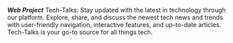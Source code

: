 ***Web Project***
Tech-Talks: Stay updated with the latest in technology through our platform. Explore, share, and discuss the newest tech news and trends with user-friendly navigation, interactive features, and up-to-date articles. Tech-Talks is your go-to source for all things tech.
